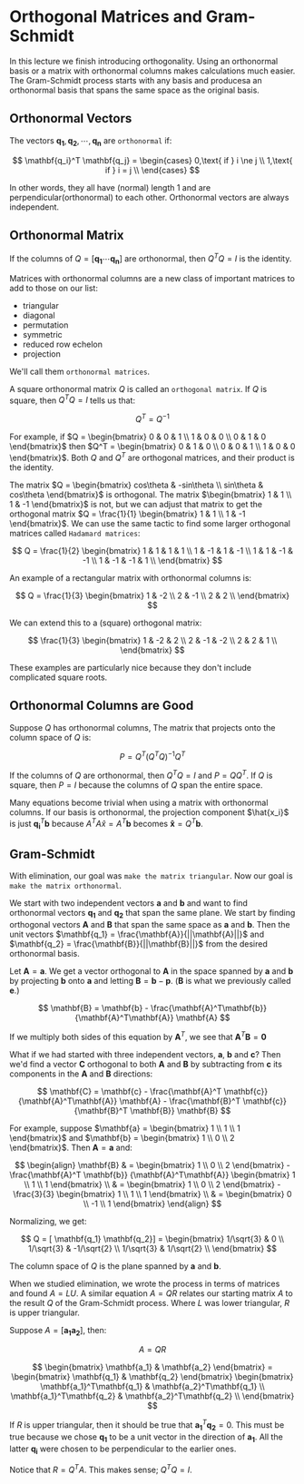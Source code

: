 # Orthogonal Matrices and Gram-Schmidt

In this lecture we finish introducing orthogonality. Using an orthonormal basis or a matrix with orthonormal columns makes calculations much easier. The Gram-Schmidt process starts with any basis and producesa an orthonormal basis that spans the same space as the original basis.

## Orthonormal Vectors
The vectors $\mathbf{q_1}, \mathbf{q_2}, \cdots, \mathbf{q_n}$ are `orthonormal` if:

$$
\mathbf{q_i}^T \mathbf{q_j} =
\begin{cases}
0,\text{ if } i \ne j \\
1,\text{ if } i = j \\
\end{cases}
$$

In other words, they all have (normal) length $1$ and are perpendicular(orthonormal) to each other. Orthonormal vectors are always independent.

## Orthonormal Matrix

If the columns of $Q = [\mathbf{q_1} \cdots \mathbf{q_n}]$ are orthonormal, then $Q^TQ = I$ is the identity.

Matrices with orthonormal columns are a new class of important matrices to add to those on our list:

- triangular
- diagonal
- permutation
- symmetric
- reduced row echelon
- projection

We'll call them `orthonormal matrices`.

A square orthonormal matrix $Q$ is called an `orthogonal matrix`. If $Q$ is square, then $Q^TQ = I$ tells us that:

$$
Q^T = Q^{-1}
$$

For example, if $Q = \begin{bmatrix} 0 & 0 & 1 \\ 1 & 0 & 0 \\ 0 & 1 & 0 \end{bmatrix}$ then $Q^T = \begin{bmatrix} 0 & 1 & 0 \\ 0 & 0 & 1 \\ 1 & 0 & 0 \end{bmatrix}$. Both $Q$ and $Q^T$ are orthogonal matrices, and their product is the identity.

The matrix $Q = \begin{bmatrix} cos\theta & -sin\theta \\ sin\theta & cos\theta \end{bmatrix}$ is orthogonal. The matrix $\begin{bmatrix} 1 & 1 \\ 1 & -1 \end{bmatrix}$ is not, but we can adjust that matrix to get the orthogonal matrix $Q = \frac{1}{1} \begin{bmatrix} 1 & 1 \\ 1 & -1 \end{bmatrix}$. We can use the same tactic to find some larger orthogonal matrices called `Hadamard matrices`:

$$
Q = \frac{1}{2}
\begin{bmatrix}
1 & 1 & 1 & 1 \\
1 & -1 & 1 & -1 \\
1 & 1 & -1 & -1 \\
1 & -1 & -1 & 1 \\
\end{bmatrix}
$$

An example of a rectangular matrix with orthonormal columns is:

$$
Q = \frac{1}{3}
\begin{bmatrix}
1 & -2 \\
2 & -1 \\
2 & 2 \\
\end{bmatrix}
$$

We can extend this to a (square) orthogonal matrix:

$$
\frac{1}{3}
\begin{bmatrix}
1 & -2 & 2 \\
2 & -1 & -2 \\
2 & 2 & 1 \\
\end{bmatrix}
$$

These examples are particularly nice because they don't include complicated square roots.

## Orthonormal Columns are Good

Suppose $Q$ has orthonormal columns, The matrix that projects onto the column space of $Q$ is:

$$
P = Q^T(Q^TQ)^{-1}Q^T
$$

If the columns of $Q$ are orthonormal, then $Q^TQ = I$ and $P = QQ^T$. If $Q$ is square, then $P = I$ because the columns of $Q$ span the entire space.

Many equations become trivial when using a matrix with orthonormal columns. If our basis is orthonormal, the projection component $\hat{x_i}$ is just $\mathbf{q_i}^T\mathbf{b}$ because $A^TA\hat{x} = A^T\mathbf{b}$ becomes $\mathbf{\hat{x}} = Q^T\mathbf{b}$.

## Gram-Schmidt

With elimination, our goal was `make the matrix triangular`. Now our goal is `make the matrix orthonormal`.

We start with two independent vectors $\mathbf{a}$ and $\mathbf{b}$ and want to find orthonormal vectors $\mathbf{q_1}$ and $\mathbf{q_2}$ that span the same plane. We start by finding orthogonal vectors $\mathbf{A}$ and $\mathbf{B}$ that span the same space as $\mathbf{a}$ and $\mathbf{b}$. Then the unit vectors $\mathbf{q_1} = \frac{\mathbf{A}}{||\mathbf{A}||}$ and $\mathbf{q_2} = \frac{\mathbf{B}}{||\mathbf{B}||}$ from the desired orthonormal basis.

Let $\mathbf{A} = \mathbf{a}$. We get a vector orthogonal to $\mathbf{A}$ in the space spanned by $\mathbf{a}$ and $\mathbf{b}$ by projecting $\mathbf{b}$ onto $\mathbf{a}$ and letting $\mathbf{B} = \mathbf{b} - \mathbf{p}$. ($\mathbf{B}$ is what we previously called $\mathbf{e}$.)

$$
\mathbf{B} = \mathbf{b} - \frac{\mathbf{A}^T\mathbf{b}}{\mathbf{A}^T\mathbf{A}} \mathbf{A}
$$

If we multiply both sides of this equation by $\mathbf{A}^T$, we see that $\mathbf{A}^T\mathbf{B} = \mathbf{0}$

What if we had started with three independent vectors, $\mathbf{a}$, $\mathbf{b}$ and $\mathbf{c}$? Then we'd find a vector $\mathbf{C}$ orthogonal to both $\mathbf{A}$ and $\mathbf{B}$ by subtracting from $\mathbf{c}$ its components in the $\mathbf{A}$ and $\mathbf{B}$ directions:

$$
\mathbf{C} = \mathbf{c} - \frac{\mathbf{A}^T \mathbf{c}} {\mathbf{A}^T\mathbf{A}} \mathbf{A} - \frac{\mathbf{B}^T \mathbf{c}} {\mathbf{B}^T \mathbf{B}} \mathbf{B}
$$

For example, suppose $\mathbf{a} = \begin{bmatrix} 1 \\ 1 \\ 1 \end{bmatrix}$ and $\mathbf{b} = \begin{bmatrix} 1 \\ 0 \\ 2 \end{bmatrix}$. Then $\mathbf{A} = \mathbf{a}$ and:

$$
\begin{align}
\mathbf{B} & = \begin{bmatrix} 1 \\ 0 \\ 2 \end{bmatrix} - \frac{\mathbf{A}^T \mathbf{b}} {\mathbf{A}^T\mathbf{A}} \begin{bmatrix} 1 \\ 1 \\ 1 \end{bmatrix} \\
& = \begin{bmatrix} 1 \\ 0 \\ 2 \end{bmatrix} - \frac{3}{3} \begin{bmatrix} 1 \\ 1 \\ 1 \end{bmatrix} \\
& = \begin{bmatrix} 0 \\ -1 \\ 1 \end{bmatrix}
\end{align}
$$

Normalizing, we get:

$$
Q = [ \mathbf{q_1} \mathbf{q_2}] =
\begin{bmatrix}
1/\sqrt{3} & 0 \\
1/\sqrt{3} & -1/\sqrt{2} \\
1/\sqrt{3} & 1/\sqrt{2} \\
\end{bmatrix}
$$

The column space of $Q$ is the plane spanned by $\mathbf{a}$ and $\mathbf{b}$.

When we studied elimination, we wrote the process in terms of matrices and found $A = LU$. A similar equation $A = QR$ relates our starting matrix $A$ to the result $Q$ of the Gram-Schmidt process. Where $L$ was lower triangular, $R$ is upper triangular.

Suppose $A = [ \mathbf{a_1} \mathbf{a_2} ]$, then:

$$
A = Q R
$$

$$
\begin{bmatrix} \mathbf{a_1} & \mathbf{a_2} \end{bmatrix} = \begin{bmatrix} \mathbf{q_1} & \mathbf{q_2} \end{bmatrix}
\begin{bmatrix}
\mathbf{a_1}^T\mathbf{q_1} & \mathbf{a_2}^T\mathbf{q_1} \\
\mathbf{a_1}^T\mathbf{q_2} & \mathbf{a_2}^T\mathbf{q_2} \\
\end{bmatrix}
$$

If $R$ is upper triangular, then it should be true that $\mathbf{a_1}^T\mathbf{q_2} = 0$. This must be true because we chose $\mathbf{q_1}$ to be a unit vector in the direction of $\mathbf{a_1}$. All the latter $\mathbf{q_i}$ were chosen to be perpendicular to the earlier ones.

Notice that $R = Q^TA$. This makes sense; $Q^TQ = I$.
